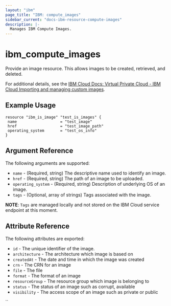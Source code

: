```yaml
---
layout: "ibm"
page_title: "IBM: compute_images"
sidebar_current: "docs-ibm-resource-compute-images"
description: |-
  Manages IBM Compute Images.
---
```


# ibm\_compute_images

Provide an image resource. This allows images to be created, retrieved, and deleted.

For additional details, see the [IBM Cloud Docs: Virtual Private Cloud - IBM Cloud Importing and managing custom images](https://cloud.ibm.com/docs/vpc?topic=vpc-managing-images).

## Example Usage

```
resource "ibm_is_image" "test_is_images" {
 name                   = "test_image"
 href                   = "test_image_path"
 operating_system       = "test_os_info"
}
```

## Argument Reference

The following arguments are supported:

* `name` - (Required, string) The descriptive name used to identify an image.
* `href` - (Required, string) The path of an image to be uploaded.
* `operating_system` - (Required, string) Description of underlying OS of an image.
* `tags` - (Optional, array of strings) Tags associated with the image.  

**NOTE**: `Tags` are managed locally and not stored on the IBM Cloud service endpoint at this moment.

## Attribute Reference

The following attributes are exported:

* `id` - The unique identifier of the image.
* `architecture` - The architecture which image is based on
* `createdAt` - The date and time in which the image was created
* `crn` - The CRN for an image
* `file` - The file
* `format` - The format of an image
* `resourceGroup` - The resource group which image is belonging to
* `status` - The status of an image such as corrupt, available
* `visibility` - The access scope of an image such as private or public

``
